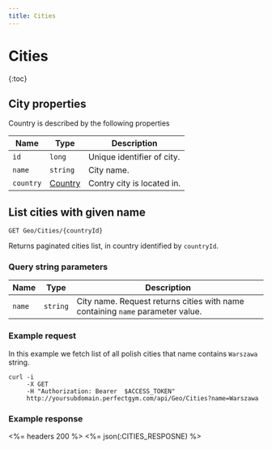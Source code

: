 ```yaml
---
title: Cities
---
```


# Cities

{:toc}


## <a name="properties"></a>City properties

Country is described by the following properties

Name         | Type     		  | Description
-------------|--------------------|-----------------------
`id`         |`long`    		  | Unique identifier of city.
`name`       |`string`  		  | City name.
`country` 	 |[Country][Country]  | Contry city is located in.




## List cities with given name

    GET Geo/Cities/{countryId}

Returns paginated cities list, in country identified by `countryId`.


### Query string parameters

Name    | Type     | Description
--------|----------|---------------------
`name`  |`string`  | City name. Request returns cities with name containing `name` parameter value.


### Example request

In this example we fetch list of all polish cities that name contains `Warszawa` string.

``` command-line
curl -i 
     -X GET 
     -H "Authorization: Bearer  $ACCESS_TOKEN"  
     http://yoursubdomain.perfectgym.com/api/Geo/Cities?name=Warszawa
```


### Example response

<%= headers 200 %>
<%= json(:CITIES_RESPOSNE) %>


[Country]: /api/miscellaneous/countries#properties
